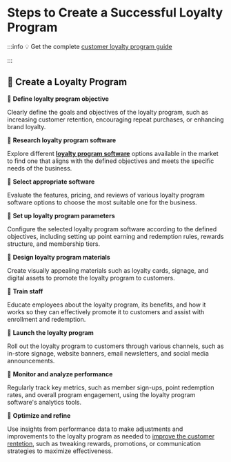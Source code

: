 # Steps to Create a Successful Loyalty Program

:::info
:bulb: Get the complete [customer loyalty program guide](https://www.zinrelo.com/customer-loyalty-program-guide)

:::


## :book: Create a Loyalty Program

:small_blue_diamond: **Define loyalty program objective**

Clearly define the goals and objectives of the loyalty program, such as increasing customer retention, encouraging repeat purchases, or enhancing brand loyalty.


:small_blue_diamond: **Research loyalty program software**

Explore different **[loyalty program software](https://www.zinrelo.com/loyalty-rewards-program)** options available in the market to find one that aligns with the defined objectives and meets the specific needs of the business.


:small_blue_diamond: **Select appropriate software**

Evaluate the features, pricing, and reviews of various loyalty program software options to choose the most suitable one for the business.


:small_blue_diamond: **Set up loyalty program parameters**

Configure the selected loyalty program software according to the defined objectives, including setting up point earning and redemption rules, rewards structure, and membership tiers.


:small_blue_diamond: **Design loyalty program materials**

Create visually appealing materials such as loyalty cards, signage, and digital assets to promote the loyalty program to customers.


:small_blue_diamond: **Train staff**

Educate employees about the loyalty program, its benefits, and how it works so they can effectively promote it to customers and assist with enrollment and redemption.

:small_blue_diamond: **Launch the loyalty program**

Roll out the loyalty program to customers through various channels, such as in-store signage, website banners, email newsletters, and social media announcements.

:small_blue_diamond: **Monitor and analyze performance**

Regularly track key metrics, such as member sign-ups, point redemption rates, and overall program engagement, using the loyalty program software's analytics tools.

:small_blue_diamond: **Optimize and refine**

Use insights from performance data to make adjustments and improvements to the loyalty program as needed to [improve the customer rentetion](https://www.zinrelo.com/6-ways-to-improve-customer-retention-in-loyalty-programs.html), such as tweaking rewards, promotions, or communication strategies to maximize effectiveness.
